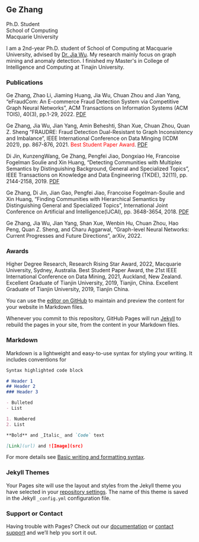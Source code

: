 ## Ge Zhang
Ph.D. Student<br>
School of Computing<br>
Macquarie University<br>

I am a 2nd-year Ph.D. student of School of Computing at Macquarie University, advised by [Dr. Jia Wu](http://web.science.mq.edu.au/~jiawu/). My research mainly focus on graph mining and anomaly detection. I finished my Master's in College of Intelligence and Computing at Tinajin University. <cr>

### Publications 
 Ge Zhang, Zhao Li, Jiaming Huang, Jia Wu, Chuan Zhou and Jian Yang, “eFraudCom: An E-commerce Fraud Detection System via Competitive Graph Neural Networks”, ACM Transactions on Information Systems (ACM TOIS), 40(3), pp.1-29, 2022. [PDF](https://dl.acm.org/doi/pdf/10.1145/3474379) <cr>
 
 Ge Zhang, Jia Wu, Jian Yang, Amin Beheshti, Shan Xue, Chuan Zhou, Quan Z. Sheng “FRAUDRE: Fraud Detection Dual-Resistant to Graph Inconsistency and
Imbalance”, IEEE International Conference on Data Minging (ICDM 2021), pp. 867-876, 2021. <font color=red>Best Student Paper Award</font>. [PDF](https://ieeexplore.ieee.org/stamp/stamp.jsp?tp=&arnumber=9679178)<cr>
 
 Di Jin, KunzengWang, Ge Zhang, Pengfei Jiao, Dongxiao He, Francoise Fogelman Soulie and Xin Huang, “Detecting Communities with Multiplex Semantics by Distinguishing
Background, General and Specialized Topics”, IEEE Transactions on Knowledge and Data Engineering (TKDE), 32(11), pp. 2144-2158, 2019. [PDF](https://ieeexplore.ieee.org/stamp/stamp.jsp?tp=&arnumber=8832212)<cr>
 
 Ge Zhang, Di Jin, Jian Gao, Pengfei Jiao, Francoise Fogelman-Soulie and Xin Huang, “Finding Communities with Hierarchical Semantics by Distinguishing General and Specialized Topics”, International Joint Conference on Artificial and Intelligence(IJCAI), pp. 3648-3654, 2018. [PDF](https://www.ijcai.org/proceedings/2018/0507.pdf)<cr>
 
 Ge Zhang, Jia Wu, Jian Yang, Shan Xue, Wenbin Hu, Chuan Zhou, Hao Peng, Quan Z. Sheng, and Charu Aggarwal, “Graph-level Neural Networks: Current Progresses and Future Directions”, arXiv, 2022. <cr>
 

### Awards
 Higher Degree Research, Research Rising Star Award, 2022, Macquarie University, Sydney, Australia. <cr>
 Best Student Paper Award, the 21st IEEE International Conference on Data Mining, 2021, Auckland, New Zealand. <cr>
 Excellent Graduate of Tianjin University, 2019, Tianjin, China.<cr>
 Excellent Graduate of Tianjin University, 2019, Tianjin China.<cr>
 
You can use the [editor on GitHub](https://github.com/GeZhangMQ/GeZhangMQ.github.io/edit/main/index.md) to maintain and preview the content for your website in Markdown files.

Whenever you commit to this repository, GitHub Pages will run [Jekyll](https://jekyllrb.com/) to rebuild the pages in your site, from the content in your Markdown files.

### Markdown

Markdown is a lightweight and easy-to-use syntax for styling your writing. It includes conventions for

```markdown
Syntax highlighted code block

# Header 1
## Header 2
### Header 3

- Bulleted
- List

1. Numbered
2. List

**Bold** and _Italic_ and `Code` text

[Link](url) and ![Image](src)
```

For more details see [Basic writing and formatting syntax](https://docs.github.com/en/github/writing-on-github/getting-started-with-writing-and-formatting-on-github/basic-writing-and-formatting-syntax).

### Jekyll Themes

Your Pages site will use the layout and styles from the Jekyll theme you have selected in your [repository settings](https://github.com/GeZhangMQ/GeZhangMQ.github.io/settings/pages). The name of this theme is saved in the Jekyll `_config.yml` configuration file.

### Support or Contact

Having trouble with Pages? Check out our [documentation](https://docs.github.com/categories/github-pages-basics/) or [contact support](https://support.github.com/contact) and we’ll help you sort it out.
